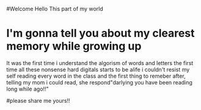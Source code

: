 #Welcome
Hello This part of my world
# I'm gonna tell you about my clearest memory while growing up 
It was the first time i understand the algorism of words and letters 
the first time all these nonsense hard digitals starts to be alife 
i couldn't resist my self reading every word in the class 
and the first thing to remeber after, telling my mom i could read,
she respond"darlying you have been reading long while ago!!"

#please share me yours!!



<!---
omohanad/omohanad is a ✨ special ✨ repository because its `README.md` (this file) appears on your GitHub profile.
You can click the Preview link to take a look at your changes.
--->
